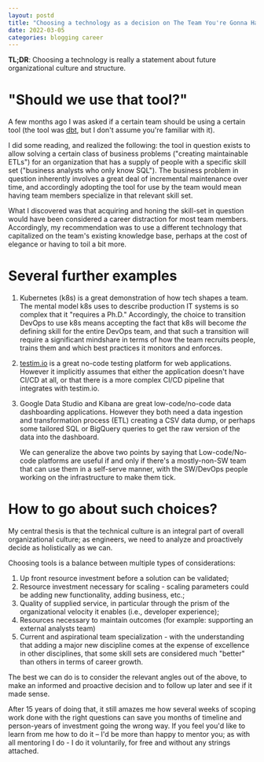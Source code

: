 ```yaml
---
layout: postd
title: "Choosing a technology as a decision on The Team You're Gonna Have"
date: 2022-03-05
categories: blogging career
---
```

**TL;DR**: Choosing a technology is really a statement about future organizational culture and structure.

# "Should we use that tool?"
A few months ago I was asked if a certain team should be using a certain tool (the tool was [dbt](https://www.getdbt.com/), but I don't assume you're familiar with it).

I did some reading, and realized the following: the tool in question exists to allow solving a certain class of business problems ("creating maintainable ETLs") for an organization that has a supply of people with a specific skill set ("business analysts who only know SQL"). The business problem in question inherently involves a great deal of incremental maintenance over time, and accordingly adopting the tool for use by the team would mean having team members specialize in that relevant skill set. 

What I discovered was that acquiring and honing the skill-set in question would have been considered a career distraction for most team members. Accordingly, my recommendation was to use a different technology that capitalized on the team's existing knowledge base, perhaps at the cost of elegance or having to toil a bit more.

# Several further examples
1. Kubernetes (k8s) is a great demonstration of how tech shapes a team. The mental model k8s uses to describe production IT systems is so complex that it "requires a Ph.D." Accordingly, the choice to transition DevOps to use k8s means accepting the fact that k8s will become *the* defining skill for the entire DevOps team, and that such a transition will require a significant mindshare in terms of how the team recruits people, trains them and which best practices it monitors and enforces.

2. [testim.io](https://www.testim.io/) is a great no-code testing platform for web applications. However it implicitly assumes that either the application doesn't have CI/CD at all, or that there is a more complex CI/CD pipeline that integrates with testim.io.

3. Google Data Studio and Kibana are great low-code/no-code data dashboarding applications. However they both need a data ingestion and transformation process (ETL) creating a CSV data dump, or perhaps some tailored SQL or BigQuery queries to get the raw version of the data into the dashboard.

   We can generalize the above two points by saying that Low-code/No-code platforms are useful if and only if there's a mostly-non-SW team that can use them in a self-serve manner, with the SW/DevOps people working on the infrastructure to make them tick.

# How to go about such choices?
My central thesis is that the technical culture is an integral part of overall organizational culture; as engineers, we need to analyze and proactively decide as holistically as we can.

Choosing tools is a balance between multiple types of considerations:
1. Up front resource investment before a solution can be validated;
2. Resource investment necessary for scaling - scaling parameters could be adding new functionality, adding business, etc.;
3. Quality of supplied service, in particular through the prism of the organizational velocity it enables (i.e., developer experience);
4. Resources necessary to maintain outcomes (for example: supporting an external analysts team)
5. Current and aspirational team specialization - with the understanding that adding a major new discipline comes at the expense of excellence in other disciplines, that some skill sets are considered much "better" than others in terms of career growth.

The best we can do is to consider the relevant angles out of the above, to make an informed and proactive decision and to follow up later and see if it made sense.

After 15 years of doing that, it still amazes me how several weeks of scoping work done with the right questions can save you months of timeline and person-years of investment going the wrong way. If you feel you'd like to learn from me how to do it – I'd be more than happy to mentor you; as with all mentoring I do - I do it voluntarily, for free and without any strings attached.
